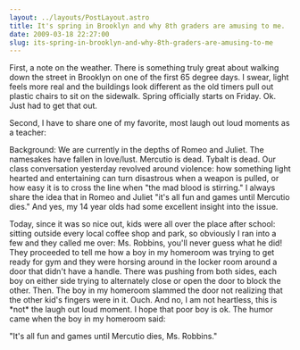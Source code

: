 ```yaml
---
layout: ../layouts/PostLayout.astro
title: It's spring in Brooklyn and why 8th graders are amusing to me.
date: 2009-03-18 22:27:00
slug: its-spring-in-brooklyn-and-why-8th-graders-are-amusing-to-me
---
```


First, a note on the weather. There is something truly great about walking down the street in Brooklyn on one of the first 65 degree days. I swear, light feels more real and the buildings look different as the old timers pull out plastic chairs to sit on the sidewalk. Spring officially starts on Friday. Ok. Just had to get that out.  
  
Second, I have to share one of my favorite, most laugh out loud moments as a teacher:  
  
Background: We are currently in the depths of Romeo and Juliet. The namesakes have fallen in love/lust. Mercutio is dead. Tybalt is dead. Our class conversation yesterday revolved around violence: how something light hearted and entertaining can turn disastrous when a weapon is pulled, or how easy it is to cross the line when "the mad blood is stirring." I always share the idea that in Romeo and Juliet "it's all fun and games until Mercutio dies." And yes, my 14 year olds had some excellent insight into the issue.  
  
Today, since it was so nice out, kids were all over the place after school: sitting outside every local coffee shop and park, so obviously I ran into a few and they called me over: Ms. Robbins, you'll never guess what he did! They proceeded to tell me how a boy in my homeroom was trying to get ready for gym and they were horsing around in the locker room around a door that didn't have a handle. There was pushing from both sides, each boy on either side trying to alternately close or open the door to block the other. Then. The boy in my homeroom slammed the door not realizing that the other kid's fingers were in it. Ouch. And no, I am not heartless, this is \*not\* the laugh out loud moment. I hope that poor boy is ok. The humor came when the boy in my homeroom said:  
  
"It's all fun and games until Mercutio dies, Ms. Robbins."